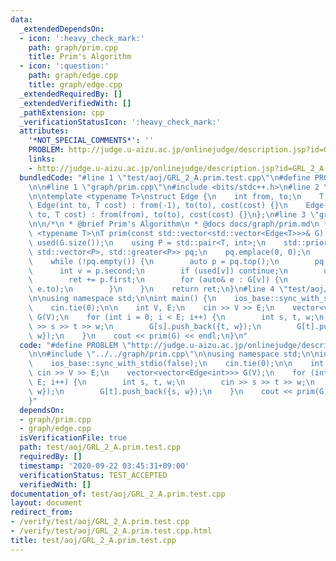 ```yaml
---
data:
  _extendedDependsOn:
  - icon: ':heavy_check_mark:'
    path: graph/prim.cpp
    title: Prim's Algorithm
  - icon: ':question:'
    path: graph/edge.cpp
    title: graph/edge.cpp
  _extendedRequiredBy: []
  _extendedVerifiedWith: []
  _pathExtension: cpp
  _verificationStatusIcon: ':heavy_check_mark:'
  attributes:
    '*NOT_SPECIAL_COMMENTS*': ''
    PROBLEM: http://judge.u-aizu.ac.jp/onlinejudge/description.jsp?id=GRL_2_A
    links:
    - http://judge.u-aizu.ac.jp/onlinejudge/description.jsp?id=GRL_2_A
  bundledCode: "#line 1 \"test/aoj/GRL_2_A.prim.test.cpp\"\n#define PROBLEM \"http://judge.u-aizu.ac.jp/onlinejudge/description.jsp?id=GRL_2_A\"\
    \n\n#line 1 \"graph/prim.cpp\"\n#include <bits/stdc++.h>\n#line 2 \"graph/edge.cpp\"\
    \n\ntemplate <typename T>\nstruct Edge {\n    int from, to;\n    T cost;\n   \
    \ Edge(int to, T cost) : from(-1), to(to), cost(cost) {}\n    Edge(int from, int\
    \ to, T cost) : from(from), to(to), cost(cost) {}\n};\n#line 3 \"graph/prim.cpp\"\
    \n\n/*\n * @brief Prim's Algorithm\n * @docs docs/graph/prim.md\n */\ntemplate\
    \ <typename T>\nT prim(const std::vector<std::vector<Edge<T>>>& G) {\n    std::vector<bool>\
    \ used(G.size());\n    using P = std::pair<T, int>;\n    std::priority_queue<P,\
    \ std::vector<P>, std::greater<P>> pq;\n    pq.emplace(0, 0);\n    T ret = 0;\n\
    \    while (!pq.empty()) {\n        auto p = pq.top();\n        pq.pop();\n  \
    \      int v = p.second;\n        if (used[v]) continue;\n        used[v] = true;\n\
    \        ret += p.first;\n        for (auto& e : G[v]) {\n            pq.emplace(e.cost,\
    \ e.to);\n        }\n    }\n    return ret;\n}\n#line 4 \"test/aoj/GRL_2_A.prim.test.cpp\"\
    \n\nusing namespace std;\n\nint main() {\n    ios_base::sync_with_stdio(false);\n\
    \    cin.tie(0);\n\n    int V, E;\n    cin >> V >> E;\n    vector<vector<Edge<int>>>\
    \ G(V);\n    for (int i = 0; i < E; i++) {\n        int s, t, w;\n        cin\
    \ >> s >> t >> w;\n        G[s].push_back({t, w});\n        G[t].push_back({s,\
    \ w});\n    }\n    cout << prim(G) << endl;\n}\n"
  code: "#define PROBLEM \"http://judge.u-aizu.ac.jp/onlinejudge/description.jsp?id=GRL_2_A\"\
    \n\n#include \"../../graph/prim.cpp\"\n\nusing namespace std;\n\nint main() {\n\
    \    ios_base::sync_with_stdio(false);\n    cin.tie(0);\n\n    int V, E;\n   \
    \ cin >> V >> E;\n    vector<vector<Edge<int>>> G(V);\n    for (int i = 0; i <\
    \ E; i++) {\n        int s, t, w;\n        cin >> s >> t >> w;\n        G[s].push_back({t,\
    \ w});\n        G[t].push_back({s, w});\n    }\n    cout << prim(G) << endl;\n\
    }"
  dependsOn:
  - graph/prim.cpp
  - graph/edge.cpp
  isVerificationFile: true
  path: test/aoj/GRL_2_A.prim.test.cpp
  requiredBy: []
  timestamp: '2020-09-22 03:45:31+09:00'
  verificationStatus: TEST_ACCEPTED
  verifiedWith: []
documentation_of: test/aoj/GRL_2_A.prim.test.cpp
layout: document
redirect_from:
- /verify/test/aoj/GRL_2_A.prim.test.cpp
- /verify/test/aoj/GRL_2_A.prim.test.cpp.html
title: test/aoj/GRL_2_A.prim.test.cpp
---
```

